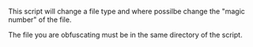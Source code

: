This script will change a file type and where possilbe change the "magic number" of the file. 

The file you are obfuscating must be in the same directory of the script.
